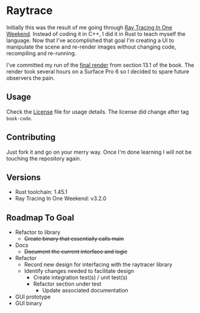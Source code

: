 Raytrace
========

Initially this was the result of me going through
[Ray Tracing In One Weekend](https://raytracing.github.io/books/RayTracingInOneWeekend.html).
Instead of coding it in C++, I did it in Rust to teach myself the language. Now that I've
accomplished that goal I'm creating a UI to manipulate the scene and re-render images without
changing code, recompiling and re-running.

I've committed my run of the [final render](final.ppm) from section 13.1 of the book. The render
took several hours on a Surface Pro 6 so I decided to spare future observers the pain.

## Usage
Check the [License](License.md) file for usage details. The license did change after tag `book-code`.

## Contributing
Just fork it and go on your merry way. Once I'm done learning I will not be touching the repository
again.

## Versions
- Rust toolchain: 1.45.1
- Ray Tracing In One Weekend: v3.2.0

## Roadmap To Goal
- Refactor to library
  - ~~Create binary that essentially calls main~~
- Docs
  - ~~Document the current interface and logic~~
- Refactor
  - Record new design for interfacing with the raytracer library
  - Identify changes needed to facilitate design
    - Create integration test(s) / unit test(s)
    - Refactor section under test
      - Update associated documentation
- GUI prototype
- GUI binary